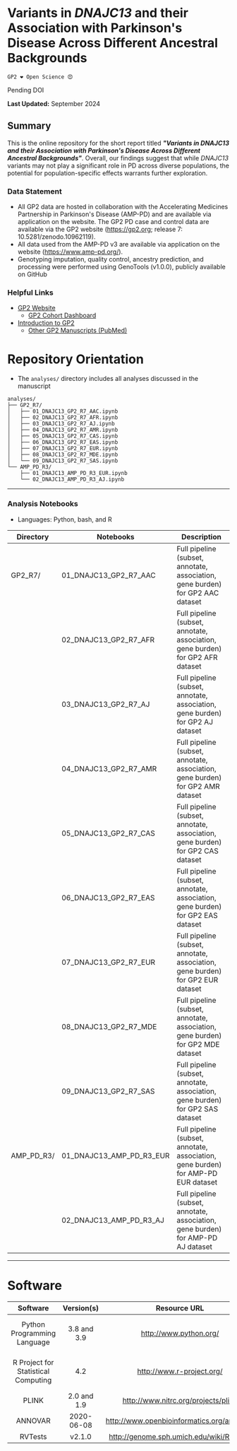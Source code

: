 # Variants in _DNAJC13_ and their Association with Parkinson's Disease Across Different Ancestral Backgrounds

`GP2 ❤️ Open Science 😍`

Pending DOI 

**Last Updated:** September 2024 

## Summary
This is the online repository for the short report titled ***"Variants in DNAJC13 and their Association with Parkinson's Disease Across Different Ancestral Backgrounds"***. Overall, our findings suggest that while *DNAJC13* variants may not play a significant role in PD across diverse populations, the potential for population-specific effects warrants further exploration.


### Data Statement 
* All GP2 data are hosted in collaboration with the Accelerating Medicines Partnership in Parkinson's Disease (AMP-PD) and are available via application on the website. The GP2 PD case and control data are available via the GP2 website (https://gp2.org; release 7: 10.5281/zenodo.10962119). 
* All data used from the AMP-PD v3 are available via application on the website (https://www.amp-pd.org/).
* Genotyping imputation, quality control, ancestry prediction, and processing were performed using GenoTools (v1.0.0), publicly available on GitHub


### Helpful Links 
- [GP2 Website](https://gp2.org/)
    - [GP2 Cohort Dashboard](https://gp2.org/cohort-dashboard-advanced/)
- [Introduction to GP2](https://movementdisorders.onlinelibrary.wiley.com/doi/10.1002/mds.28494)
    - [Other GP2 Manuscripts (PubMed)](https://pubmed.ncbi.nlm.nih.gov/?term=%22global+parkinson%27s+genetics+program%22)


# Repository Orientation 
- The `analyses/` directory includes all analyses discussed in the manuscript

```
analyses/
├── GP2_R7/
│   ├── 01_DNAJC13_GP2_R7_AAC.ipynb
│   ├── 02_DNAJC13_GP2_R7_AFR.ipynb
│   ├── 03_DNAJC13_GP2_R7_AJ.ipynb
│   ├── 04_DNAJC13_GP2_R7_AMR.ipynb
│   ├── 05_DNAJC13_GP2_R7_CAS.ipynb
│   ├── 06_DNAJC13_GP2_R7_EAS.ipynb
│   ├── 07_DNAJC13_GP2_R7_EUR.ipynb
│   ├── 08_DNAJC13_GP2_R7_MDE.ipynb
│   └── 09_DNAJC13_GP2_R7_SAS.ipynb
└── AMP_PD_R3/
    ├── 01_DNAJC13_AMP_PD_R3_EUR.ipynb
    └── 02_DNAJC13_AMP_PD_R3_AJ.ipynb
```

---
### Analysis Notebooks
* Languages: Python, bash, and R

| Directory  | Notebooks                | Description                                                                       |
|------------|--------------------------|-----------------------------------------------------------------------------------|
| GP2_R7/    | 01_DNAJC13_GP2_R7_AAC    | Full pipeline (subset, annotate, association, gene burden) for GP2 AAC dataset    |
|            | 02_DNAJC13_GP2_R7_AFR    | Full pipeline (subset, annotate, association, gene burden) for GP2 AFR dataset    |
|            | 03_DNAJC13_GP2_R7_AJ     | Full pipeline (subset, annotate, association, gene burden) for GP2 AJ dataset     |
|            | 04_DNAJC13_GP2_R7_AMR    | Full pipeline (subset, annotate, association, gene burden) for GP2 AMR dataset    |
|            | 05_DNAJC13_GP2_R7_CAS    | Full pipeline (subset, annotate, association, gene burden) for GP2 CAS dataset    |
|            | 06_DNAJC13_GP2_R7_EAS    | Full pipeline (subset, annotate, association, gene burden) for GP2 EAS dataset    |
|            | 07_DNAJC13_GP2_R7_EUR    | Full pipeline (subset, annotate, association, gene burden) for GP2 EUR dataset    |
|            | 08_DNAJC13_GP2_R7_MDE    | Full pipeline (subset, annotate, association, gene burden) for GP2 MDE dataset    |
|            | 09_DNAJC13_GP2_R7_SAS    | Full pipeline (subset, annotate, association, gene burden) for GP2 SAS dataset    |
| AMP_PD_R3/ | 01_DNAJC13_AMP_PD_R3_EUR | Full pipeline (subset, annotate, association, gene burden) for AMP-PD EUR dataset |
|            | 02_DNAJC13_AMP_PD_R3_AJ  | Full pipeline (subset, annotate, association, gene burden) for AMP-PD AJ dataset  |

---

# Software 
|               Software              |  Version(s) |                              Resource URL                              |       RRID      |                                               Notes                                               |   |
|:-----------------------------------:|:-----------:|:----------------------------------------------------------------------:|:---------------:|:-------------------------------------------------------------------------------------------------:|:-:|
|     Python Programming Language     | 3.8 and 3.9 |                         http://www.python.org/                         | RRID:SCR_008394 | pandas; numpy; seaborn; matplotlib; statsmodel; used for general data wrangling/plotting/analyses |   |
| R Project for Statistical Computing |     4.2     |                        http://www.r-project.org/                       | RRID:SCR_001905 |   tidyverse; dplyr; tidyr; ggplot; data.table; used for general data wrangling/plotting/analyses  |   |
|                PLINK                |     2.0 and 1.9    |                   http://www.nitrc.org/projects/plink                  | RRID:SCR_001757 |                                     used for genetic analyses                                     |   |
| ANNOVAR | 2020-06-08 | http://www.openbioinformatics.org/annovar/	| RRID:SCR_012821 | Genetic annotation software |
RVTests | v2.1.0 | http://genome.sph.umich.edu/wiki/RvTests | RRID:SCR_007639 | Burden analyses
